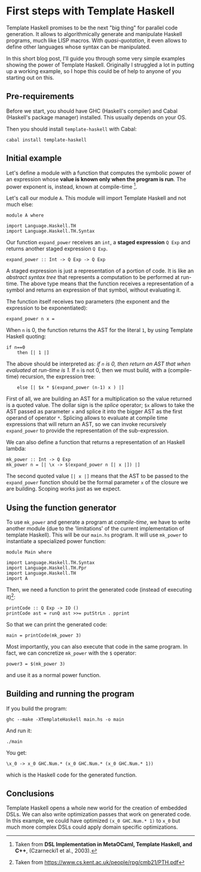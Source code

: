 

First steps with Template Haskell
================

Template Haskell promises to be the next "big thing" for parallel code
generation. It allows to algorithmically generate and manipulate Haskell programs, much like LISP macros. With *quasi-quotation*, it even allows to define other languages whose syntax can be manipulated.

In this short blog post, I'll guide you through some very simple examples showing the power of Template Haskell.
Originally I struggled a lot in putting up a working example, so I hope this could be of help to anyone of you starting out on this. 

Pre-requirements
----------------

Before we start, you should have GHC (Haskell's compiler) and Cabal (Haskell's package manager) installed. This usually depends on your OS.

Then you should install `template-haskell` with Cabal:

	cabal install template-haskell


Initial example
----------------

Let's define a module with a function that computes the symbolic power of an expression whose **value is known only when the program is run**. The power exponent is, instead, known at compile-time [^1].

[^1]: Taken from 
**DSL Implementation in MetaOCaml, Template Haskell, and C++**, (Czarnecki1 et al., 2003).

Let's call our module `A`. This module will import Template Haskell and not much else: 

	module A where
	 
	import Language.Haskell.TH
	import Language.Haskell.TH.Syntax

Our function `expand_power` receives an `int`, a **staged expression** `Q Exp` and returns another staged expression `Q Exp`.

	expand_power :: Int -> Q Exp -> Q Exp

A staged expression is just a representation of a portion of code. It is like an *abstract syntax tree*
that represents a computation to be performed at run-time. The above type means that the function
receives a representation of a symbol and returns an expression of that symbol, without evaluating it.

The function itself receives  two parameters (the exponent and the expression to be exponentiated):

	expand_power n x =

When `n` is 0, the function returns the AST for the literal `1`, by using Template Haskell quoting:

	if n==0
    	then [| 1 |]

The above should be interpreted as: *if `n` is 0, then return an AST that when evaluated at run-time 
is 1.* If `n` is not 0, then we must build, with a (compile-time) recursion, the expression tree:

        else [| $x * $(expand_power (n-1) x ) |]

First of all, we are building an AST for a multiplication so the value returned is a quoted value. The dollar sign 
is the *splice* operator; `$x` allows to take the AST passed as parameter `x` and splice it into the bigger AST as the first operand 
of operator `*`. Splicing allows to evaluate at compile time expressions that will return an AST, so we can invoke
recursively `expand_power` to provide the representation of the sub-expression.


We can also define a function that returns a representation of an Haskell lambda:

	mk_power :: Int -> Q Exp
	mk_power n = [| \x -> $(expand_power n [| x |]) |]

The second quoted value `[| x |]` means that the AST to be passed to the `expand_power` function
should be the formal parameter `x` of the closure we are building. Scoping works just as we expect.

Using the function generator
----------------------------

To use `mk_power` and generate a program at *compile-time*, we have to 
write another module (due to the 'limitations' of the current implementation of template Haskell). This will be our `main.hs` program. It will use `mk_power` to instantiate a specialized power function:

	module Main where

	import Language.Haskell.TH.Syntax
	import Language.Haskell.TH.Ppr
	import Language.Haskell.TH
	import A

Then, we need a function to print the generated code (instead of executing it)[^2]:

	printCode :: Q Exp -> IO ()
	printCode ast = runQ ast >>= putStrLn . pprint

[^2]: Taken from https://www.cs.kent.ac.uk/people/rpg/cmb21/PTH.pdf

So that we can print the generated code:

	main = printCode(mk_power 3)

Most importantly, you can also execute that code in the same program. In fact, we can concretize `mk_power` with the `$` operator:

	power3 = $(mk_power 3)	

and use it as a normal power function. 


Building and running the program
----------------------------

If you build the program: 

	ghc --make -XTemplateHaskell main.hs -o main

And run it:

	./main

You get: 

	\x_0 -> x_0 GHC.Num.* (x_0 GHC.Num.* (x_0 GHC.Num.* 1))

which is the Haskell code for the generated function.

Conclusions
-----------

Template Haskell opens a whole new world for the creation of embedded DSLs. We can also write optimization passes that work on generated code. In this example, we could have optimized `(x_0 GHC.Num.* 1)` to `x_0` but much more complex DSLs could apply domain specific optimizations.

